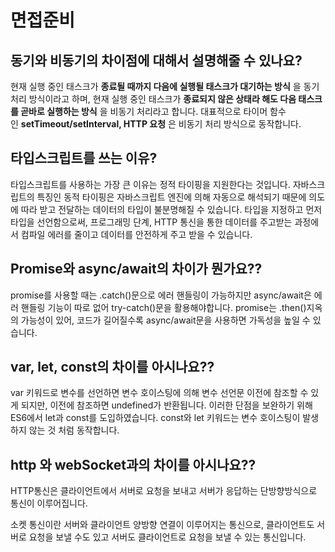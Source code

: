 # 면접준비

## 동기와 비동기의 차이점에 대해서 설명해줄 수 있나요?

현재 실행 중인 태스크가 **종료될 때까지 다음에 실행될 태스크가 대기하는 방식** 을 동기처리 방식이라고 하며,
현재 실행 중인 태스크가 **종료되지 않은 상태라 해도 다음 태스크를 곧바로 실행하는 방식** 을 비동기 처리라고 합니다.
대표적으로 타이머 함수인 **setTimeout/setInterval,  HTTP 요청** 은 비동기 처리 방식으로 동작합니다.


## 타입스크립트를 쓰는 이유?
타입스크립트를 사용하는 가장 큰 이유는 정적 타이핑을 지원한다는 것입니다.
자바스크립트의 특징인 동적 타이핑은 자바스크립트 엔진에 의해 자동으로 해석되기 때문에 의도에 따라 받고 전달하는 데이터의 타입이 불분명해질 수 있습니다.
타입을 지정하고 먼저 타입을 선언함으로써, 프로그래밍 단계, HTTP 통신을 통한 데이터를 주고받는 과정에서 컴파일 에러를 줄이고 데이터를 안전하게 주고 받을 수 있습니다.

## Promise와 async/await의 차이가 뭔가요??
promise를 사용할 때는 .catch()문으로 에러 핸들링이 가능하지만 async/await은 에러 핸들링 기능이 따로 없어 try-catch()문을 활용해야합니다.
promise는 .then()지옥의 가능성이 있어, 코드가 길어질수록 async/await문을 사용하면 가독성을 높일 수 있습니다.

## var, let, const의 차이를 아시나요??
var 키워드로 변수를 선언하면 변수 호이스팅에 의해 변수 선언문 이전에 참조할 수 있게 되지만, 이전에 참조하면 undefined가 반환됩니다. 이러한 단점을 보완하기 위해 ES6에서 let과 const를 도입하였습니다. const와 let 키워드는 변수 호이스팅이 발생하지 않는 것 처럼 동작합니다.

## http 와 webSocket과의 차이를 아시나요??
HTTP통신은 클라이언트에서 서버로 요청을 보내고 서버가 응답하는 단방향방식으로 통신이 이루어집니다.

소켓 통신이란 서버와 클라이언트 양방향 연결이 이루어지는 통신으로, 클라이언트도 서버로 요청을 보낼 수도 있고 서버도 클라이언트로 요청을 보낼 수 있는 통신입니다.